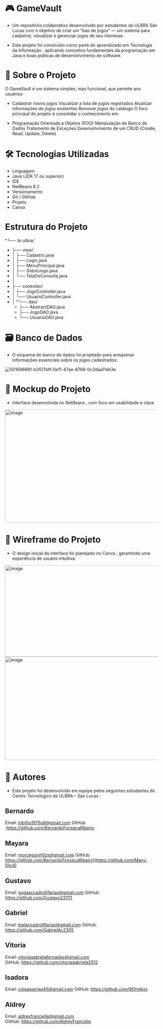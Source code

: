 # 🎮 GameVault
* Um repositório colaborativo desenvolvido por estudantes da ULBRA São Lucas com o objetivo de criar um "baú de jogos" — um sistema para cadastrar, visualizar e gerenciar jogos de seu interesse. 

* Este projeto foi construído como parte do aprendizado em Tecnologia da Informação , aplicando conceitos fundamentais da programação em Java e boas práticas de desenvolvimento de software.

  

# 📌 Sobre o Projeto
O GameVault é um sistema simples, mas funcional, que permite aos usuários:

* Cadastrar novos jogos
Visualizar a lista de jogos registrados
Atualizar informações de jogos existentes
Remover jogos do catálogo
O foco principal do projeto é consolidar o conhecimento em:

* Programação Orientada a Objetos (POO)
Manipulação de Banco de Dados
Tratamento de Exceções
Desenvolvimento de um CRUD (Create, Read, Update, Delete)

# 🛠️ Tecnologias Utilizadas
* Linguagem
* Java (JDK 17 ou superior)
* IDE
* NetBeans 8.2
* Versionamento
* Git / GitHub
* Projeto
* Canva

# Estrutura do Projeto
*└── br.ulbra/
   * ├── view/
   * │   ├── Cadastro.java
   * │   ├── Login.java
   * │   ├── MenuPrincipal.java
   * │   ├── SobreJogo.java
   * │   └── TelaDeConsulta.java
   * │
   * ├── controller/
   * │   ├── JogoController.java
   * │   └── UsuarioController.java
   * │
   *└── dao/
     * ├── AbstractDAO.java
     * ├── JogoDAO.java
     * └── UsuarioDAO.java
  # 🗃️ Banco de Dados
* O esquema do banco de dados foi projetado para armazenar informações essenciais sobre os jogos cadastrados:

![501696891-b3517bff-0e11-47ae-8768-0c3daa11eb3e](https://github.com/user-attachments/assets/bf168565-a273-4399-9dcd-bfe175194140)

# 🎨 Mockup do Projeto
* Interface desenvolvida no NetBeans , com foco em usabilidade e clara:
  
<img width="666" height="371" alt="image" src="https://github.com/user-attachments/assets/b3aca5b8-fe0a-4896-8110-d30ef60df319" />

# 🧭 Wireframe do Projeto
* O design inicial da interface foi planejado no Canva , garantindo uma experiência de usuário intuitiva:

<img width="550" height="300" alt="image" src="https://github.com/user-attachments/assets/b4363b64-94fc-4eb7-aee5-166f309d4e4a" />


<img width="625" height="339" alt="image" src="https://github.com/user-attachments/assets/cba3c816-1ab7-487f-9629-44475a66e5a1" />

# 👥 Autores
* Este projeto foi desenvolvido em equipe pelos seguintes estudantes do Centro Tecnológico da ULBRA – São Lucas :

 ## Bernardo
Email: lobilho1976u8@gmail.com
GitHub :https://github.com/BernardoFonsecaRibeiro

## Mayara
Email: morceguinh0zx@gmail.com 
GitHub: https://github.com/BernardoFonsecaRibeiro](https://github.com/Mayy-Silv4)

 ## Gustavo
Email: gugaaccadrollifarias@gmail.com 
GitHub: https://github.com/Gustavo231111

## Gabriel
Email: bielaccadrollifarias@gmail.com 
GitHub: https://github.com/GabrielAc2305

## Vitoria
Email: vitoriagabrielafernades@gmail.com  
GitHub: https://github.com/vitoriagabriela2512

## Isadora
Email: coisasserias45@gmail.com
GitHub: https://github.com/M3ndezs
  
## Aldrey
Email: aldreyfrancielle@gmail.com   
GitHub: https://github.com/AldreyFranciele
